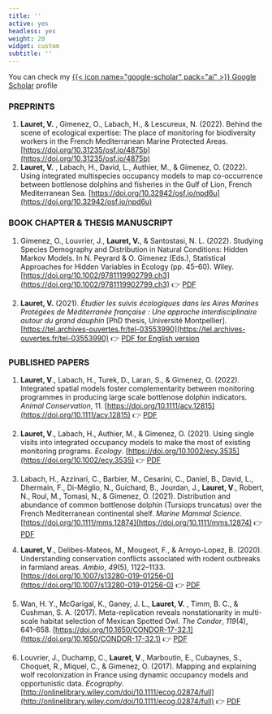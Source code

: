 ```yaml
---
title: ''
active: yes
headless: yes
weight: 20
widget: custom
subtitle: ''
---
```


You can check my [{{< icon name="google-scholar" pack="ai" >}} Google Scholar](https://scholar.google.fr/citations?hl=fr&user=hbi_zlMAAAAJ) profile

### PREPRINTS

1. **Lauret, V.** , Gimenez, O., Labach, H., & Lescureux, N. (2022). Behind the scene of ecological expertise: The place of monitoring for biodiversity workers in the French Mediterranean Marine Protected Areas. [https://doi.org/10.31235/osf.io/4875b](https://doi.org/10.31235/osf.io/4875b)
2. **Lauret, V.** , Labach, H., David, L., Authier, M., & Gimenez, O. (2022). Using integrated multispecies occupancy models to map co-occurrence between bottlenose dolphins and fisheries in the Gulf of Lion, French Mediterranean Sea. [https://doi.org/10.32942/osf.io/npd6u](https://doi.org/10.32942/osf.io/npd6u)

### BOOK CHAPTER & THESIS MANUSCRIPT

1. Gimenez, O., Louvrier, J., **Lauret, V.**, & Santostasi, N. L. (2022). Studying Species Demography and Distribution in Natural Conditions: Hidden Markov Models. In N. Peyrard & O. Gimenez (Eds.), Statistical Approaches for Hidden Variables in Ecology (pp. 45–60). Wiley. [https://doi.org/10.1002/9781119902799.ch3](https://doi.org/10.1002/9781119902799.ch3)
:point_right: [PDF](/pubs/bookHMM.pdf)

2. **Lauret, V.** (2021). _Étudier les suivis écologiques dans les Aires Marines Protégées de Méditerranée française : Une approche interdisciplinaire autour du grand dauphin_ [PhD thesis, Université Montpellier]. [https://tel.archives-ouvertes.fr/tel-03553990](https://tel.archives-ouvertes.fr/tel-03553990)
:point_right: [PDF for English version](/pubs/LATEZ_ENG_lowres.pdf)

### PUBLISHED PAPERS

1. **Lauret, V**., Labach, H., Turek, D., Laran, S., & Gimenez, O. (2022). Integrated spatial models foster complementarity between monitoring programmes in producing large scale bottlenose dolphin indicators. _Animal Conservation_, 11. [https://doi.org/10.1111/acv.12815](https://doi.org/10.1111/acv.12815)
:point_right: [PDF](/pubs/ancon2022)

2. **Lauret, V**., Labach, H., Authier, M., & Gimenez, O. (2021). Using single visits into integrated occupancy models to make the most of existing monitoring programs. _Ecology_. [https://doi.org/10.1002/ecy.3535](https://doi.org/10.1002/ecy.3535)
:point_right: [PDF](/pubs/ecology2021)

3. Labach, H., Azzinari, C., Barbier, M., Cesarini, C., Daniel, B., David, L., Dhermain, F., Di-Méglio, N., Guichard, B., Jourdan, J., **Lauret, V**., Robert, N., Roul, M., Tomasi, N., & Gimenez, O. (2021). Distribution and abundance of common bottlenose dolphin (Tursiops truncatus) over the French Mediterranean continental shelf. _Marine Mammal Science_.  [https://doi.org/10.1111/mms.12874](https://doi.org/10.1111/mms.12874)
:point_right: [PDF](/pubs/LabachMMS2021.pdf)

4. **Lauret, V**., Delibes-Mateos, M., Mougeot, F., & Arroyo-Lopez, B. (2020). Understanding conservation conflicts associated with rodent outbreaks in farmland areas. _Ambio_, _49_(5), 1122–1133. [https://doi.org/10.1007/s13280-019-01256-0](https://doi.org/10.1007/s13280-019-01256-0)
:point_right: [PDF](/pubs/rodent2019.pdf)

5. Wan, H. Y., McGarigal, K., Ganey, J. L., **Lauret, V.** , Timm, B. C., & Cushman, S. A. (2017). Meta-replication reveals nonstationarity in multi-scale habitat selection of Mexican Spotted Owl. _The Condor_, _119_(4), 641–658. [https://doi.org/10.1650/CONDOR-17-32.1](https://doi.org/10.1650/CONDOR-17-32.1)
:point_right: [PDF](/pubs/condor2017.pdf)

6. Louvrier, J., Duchamp, C., **Lauret, V**., Marboutin, E., Cubaynes, S., Choquet, R., Miquel, C., & Gimenez, O. (2017). Mapping and explaining wolf recolonization in France using dynamic occupancy models and opportunistic data. _Ecography_. [http://onlinelibrary.wiley.com/doi/10.1111/ecog.02874/full](http://onlinelibrary.wiley.com/doi/10.1111/ecog.02874/full)
:point_right: [PDF](/pubs/ecog2017.pdf)

